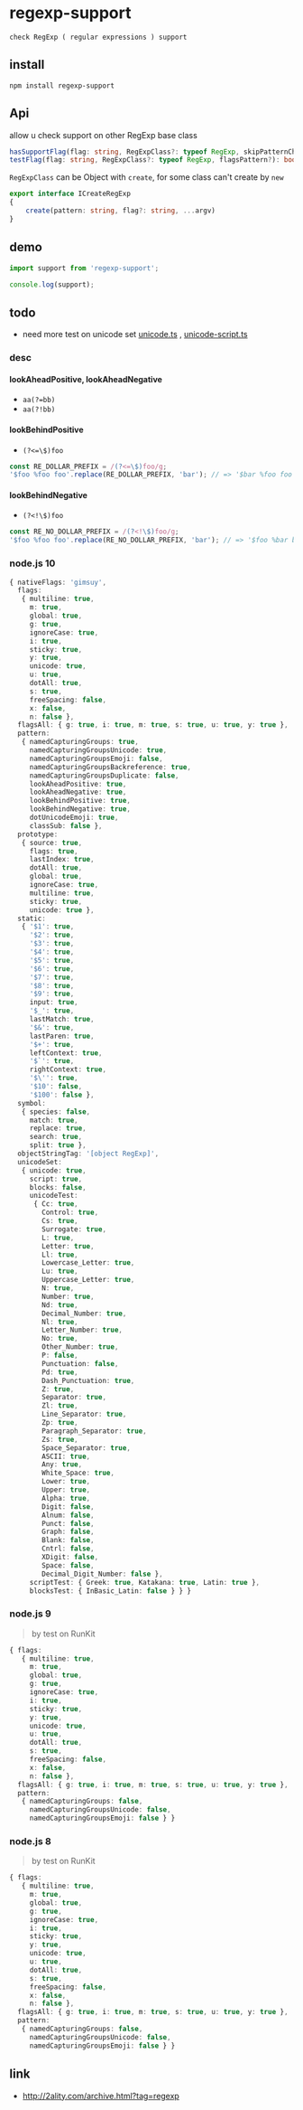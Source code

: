 # regexp-support

    check RegExp ( regular expressions ) support

## install

```nodemon
npm install regexp-support
```

## Api

allow u check support on other RegExp base class

```ts
hasSupportFlag(flag: string, RegExpClass?: typeof RegExp, skipPatternCheck?: boolean): boolean
testFlag(flag: string, RegExpClass?: typeof RegExp, flagsPattern?): boolean
```

`RegExpClass` can be Object with `create`, for some class can't create by `new`

```ts
export interface ICreateRegExp
{
	create(pattern: string, flag?: string, ...argv)
}
```

## demo

```ts
import support from 'regexp-support';

console.log(support);
```

## todo

* need more test on unicode set [unicode.ts](lib/pattern/charset/unicode.ts) , [unicode-script.ts](lib/pattern/charset/unicode-script.ts)

### desc

#### lookAheadPositive, lookAheadNegative

* `aa(?=bb)`
* `aa(?!bb)`

#### lookBehindPositive

* `(?<=\$)foo`

```ts
const RE_DOLLAR_PREFIX = /(?<=\$)foo/g;
'$foo %foo foo'.replace(RE_DOLLAR_PREFIX, 'bar'); // => '$bar %foo foo'
```

#### lookBehindNegative

* `(?<!\$)foo`

```ts
const RE_NO_DOLLAR_PREFIX = /(?<!\$)foo/g;
'$foo %foo foo'.replace(RE_NO_DOLLAR_PREFIX, 'bar'); // => '$foo %bar bar'
```

### node.js 10

```ts
{ nativeFlags: 'gimsuy',
  flags: 
   { multiline: true,
     m: true,
     global: true,
     g: true,
     ignoreCase: true,
     i: true,
     sticky: true,
     y: true,
     unicode: true,
     u: true,
     dotAll: true,
     s: true,
     freeSpacing: false,
     x: false,
     n: false },
  flagsAll: { g: true, i: true, m: true, s: true, u: true, y: true },
  pattern: 
   { namedCapturingGroups: true,
     namedCapturingGroupsUnicode: true,
     namedCapturingGroupsEmoji: false,
     namedCapturingGroupsBackreference: true,
     namedCapturingGroupsDuplicate: false,
     lookAheadPositive: true,
     lookAheadNegative: true,
     lookBehindPositive: true,
     lookBehindNegative: true,
     dotUnicodeEmoji: true,
     classSub: false },
  prototype: 
   { source: true,
     flags: true,
     lastIndex: true,
     dotAll: true,
     global: true,
     ignoreCase: true,
     multiline: true,
     sticky: true,
     unicode: true },
  static: 
   { '$1': true,
     '$2': true,
     '$3': true,
     '$4': true,
     '$5': true,
     '$6': true,
     '$7': true,
     '$8': true,
     '$9': true,
     input: true,
     '$_': true,
     lastMatch: true,
     '$&': true,
     lastParen: true,
     '$+': true,
     leftContext: true,
     '$`': true,
     rightContext: true,
     '$\'': true,
     '$10': false,
     '$100': false },
  symbol: 
   { species: false,
     match: true,
     replace: true,
     search: true,
     split: true },
  objectStringTag: '[object RegExp]',
  unicodeSet: 
   { unicode: true,
     script: true,
     blocks: false,
     unicodeTest: 
      { Cc: true,
        Control: true,
        Cs: true,
        Surrogate: true,
        L: true,
        Letter: true,
        Ll: true,
        Lowercase_Letter: true,
        Lu: true,
        Uppercase_Letter: true,
        N: true,
        Number: true,
        Nd: true,
        Decimal_Number: true,
        Nl: true,
        Letter_Number: true,
        No: true,
        Other_Number: true,
        P: false,
        Punctuation: false,
        Pd: true,
        Dash_Punctuation: true,
        Z: true,
        Separator: true,
        Zl: true,
        Line_Separator: true,
        Zp: true,
        Paragraph_Separator: true,
        Zs: true,
        Space_Separator: true,
        ASCII: true,
        Any: true,
        White_Space: true,
        Lower: true,
        Upper: true,
        Alpha: true,
        Digit: false,
        Alnum: false,
        Punct: false,
        Graph: false,
        Blank: false,
        Cntrl: false,
        XDigit: false,
        Space: false,
        Decimal_Digit_Number: false },
     scriptTest: { Greek: true, Katakana: true, Latin: true },
     blocksTest: { InBasic_Latin: false } } }
```

### node.js 9

> by test on RunKit

```ts
{ flags: 
   { multiline: true,
     m: true,
     global: true,
     g: true,
     ignoreCase: true,
     i: true,
     sticky: true,
     y: true,
     unicode: true,
     u: true,
     dotAll: true,
     s: true,
     freeSpacing: false,
     x: false,
     n: false },
  flagsAll: { g: true, i: true, m: true, s: true, u: true, y: true },
  pattern: 
   { namedCapturingGroups: false,
     namedCapturingGroupsUnicode: false,
     namedCapturingGroupsEmoji: false } }
```

### node.js 8

> by test on RunKit

```ts
{ flags: 
   { multiline: true,
     m: true,
     global: true,
     g: true,
     ignoreCase: true,
     i: true,
     sticky: true,
     y: true,
     unicode: true,
     u: true,
     dotAll: true,
     s: true,
     freeSpacing: false,
     x: false,
     n: false },
  flagsAll: { g: true, i: true, m: true, s: true, u: true, y: true },
  pattern: 
   { namedCapturingGroups: false,
     namedCapturingGroupsUnicode: false,
     namedCapturingGroupsEmoji: false } }
```

## link

* http://2ality.com/archive.html?tag=regexp

